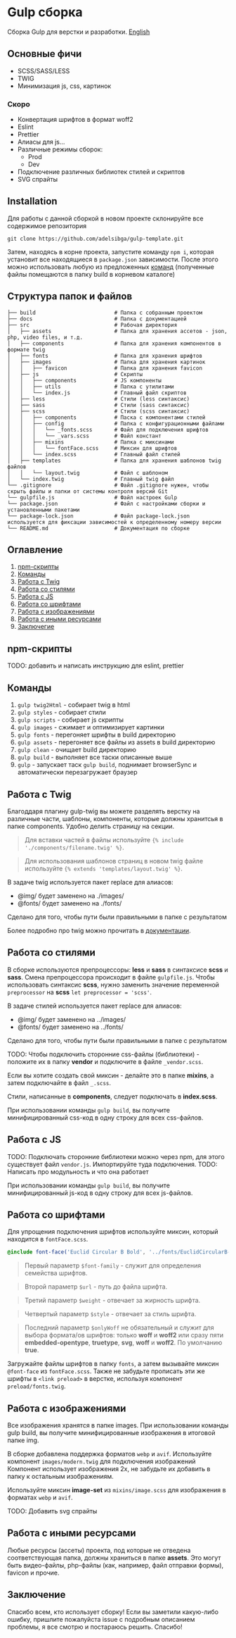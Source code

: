 # Gulp сборка

Сборка Gulp для верстки и разработки. [English](../README.md)

## Основные фичи

- SCSS/SASS/LESS
- TWIG
- Минимизация js, css, картинок

### Скоро

- Конвертация шрифтов в формат woff2
- Eslint
- Prettier
- Алиасы для js...
- Различные режимы сборок:
    - Prod
    - Dev
- Подключение различных библиотек стилей и скриптов
- SVG спрайты

## Installation

Для работы с данной сборкой в новом проекте склонируйте все содержимое репозитория

```
git clone https://github.com/adelsibga/gulp-template.git
```

Затем, находясь в корне проекта, запустите команду `npm i`, которая установит все находящиеся в `package.json` зависимости. После этого
можно использовать любую из предложенных [команд](#команды) (полученные файлы помещаются в папку build в корневом каталоге)

## Структура папок и файлов

```
├── build                         # Папка с собранным проектом
├── docs                          # Папка с документацией
├── src                           # Рабочая директория
│   ├── assets                    # Папка для хранения ассетов - json, php, video files, и т.д.
│   ├── components                # Папка для хранения компонентов в формате twig
│   ├── fonts                     # Папка для хранения шрифтов
│   ├── images                    # Папка для хранения картинок
│   │   ├── favicon               # Папка для хранения favicon
│   ├── js                        # Скрипты
│   │   ├── components            # JS компоненты
│   │   ├── utils                 # Папка с утилитами
│   │   └── index.js              # Главный файл скриптов
│   ├── less                      # Стили (less синтаксис)
│   ├── sass                      # Стили (sass синтаксис)
│   ├── scss                      # Стили (scss синтаксис)
│   │   ├── components            # Паска с компонентами стилей
│   │   ├── config                # Папка с конфигурационными файлами
│   │   │   └── _fonts.scss       # Файл для подключения шрифтов
│   │   │   └── _vars.scss        # Файл констант
│   │   ├── mixins                # Папка с миксинами
│   │   │   └── fontFace.scss     # Миксин для шрифтов
│   │   └── index.scss            # Главный файл стилей
│   ├── templates                 # Папка для хранения шаблонов twig файлов
│   │   └── layout.twig           # Файл с шаблоном
│   └── index.twig                # Главный twig файл
└── .gitignore                    # Файл .gitignore нужен, чтобы скрыть файлы и папки от системы контроля версий Git
└── gulpfile.js                   # Файл настроек Gulp
└── package.json                  # Файл с настройками сборки и установленными пакетами
└── package-lock.json             # Файл package-lock.json используется для фиксации зависимостей к определенному номеру версии
└── README.md                     # Документация по сборке
```

## Оглавление

1. [npm-скрипты](#npm-скрипты)
2. [Команды](#команды)
3. [Работа с Twig](#работа-с-twig)
4. [Работа со стилями](#работа-со-стилями)
5. [Работа с JS](#работа-с-JS)
6. [Работа со шрифтами](#работа-со-шрифтами)
7. [Работа с изображениями](#работа-с-изображениями)
8. [Работа с иными ресурсами](#работа-с-иными-ресурсами)
9. [Заключегие](#заключение)

## npm-скрипты

TODO: добавить и написать инструкцию для eslint, prettier

## Команды

1. `gulp twig2Html` - собирает twig в html
2. `gulp styles` - собирает стили
3. `gulp scripts` - собирает js скрипты
4. `gulp images` - сжимает и оптимизирует картинки
5. `gulp fonts` - перегоняет шрифты в build директорию
6. `gulp assets` - перегоняет все файлы из assets в build директорию
7. `gulp clean` - очищает build директорию
8. `gulp build` - выполняет все таски описанные выше
9. `gulp` - запускает таск `gulp build`, поднимает browserSync и автоматически перезагружает браузер

## Работа с Twig

Благоддаря плагину gulp-twig вы можете разделять верстку на различные части, шаблоны, компоненты, которые должны хранитсья в папке components.
Удобно делить страницу на секции.
> Для вставки частей в файлы используйте `{% include './components/filename.twig' %}`.

> Для использования шаблонов страниц в новом twig файле используйте `{% extends 'templates/layout.twig' %}`.

В задаче twig используется пакет replace для алиасов:

- @img/ будет заменено на ./images/
- @fonts/ будет заменено на ./fonts/

Сделано для того, чтобы пути были правильными в папке с результатом

Более подробно про twig можно прочитать в [документации](https://twig.symfony.com/doc/3.x/).

## Работа со стилями

В сборке используются препроцессоры: __less__ и __sass__ в синтаксисе __scss__ и __sass__.
Смена препроцессора происходит в файле ```gulpfile.js```.
Чтобы использовать синтаксис __scss__, нужно заменить значение переменной ```preprocessor``` на __scss__ ```let preprocessor = 'scss'```.

В задаче стилей используется пакет replace для алиасов:

- @img/ будет заменено на ../images/
- @fonts/ будет заменено на ../fonts/

Сделано для того, чтобы пути были правильными в папке с результатом

TODO: Чтобы подключить сторонние css-файлы (библиотеки) - положите их в папку __vendor__ и подключите в файле ```_vendor.scss```.

Если вы хотите создать свой миксин - делайте это в папке __mixins__, а затем подключайте в файл ```_.scss```.

Стили, написанные в __components__, следует подключать в __index.scss__.

При использовании команды `gulp build`, вы получите минифицированный css-код в одну строку для всех css-файлов.

## Работа с JS

TODO: Подключать сторонние библиотеки можно через npm, для этого существует файл ```vendor.js```. Импортируйте туда подключения.
TODO: Написать про модульность и что она работает

При использовании команды `gulp build`, вы получите минифицированный js-код в одну строку для всех js-файлов.

## Работа со шрифтами

Для упрощения подключения шрифтов используйте миксин, который находится в `fontFace.scss`.

```scss
@include font-face('Euclid Circular B Bold', '../fonts/EuclidCircularB-Bold', bold, normal, false);
```

> Первый параметр ```$font-family``` - служит для определения семейства шрифтов.

> Второй параметр ```$url``` - путь до файла шрифта.

> Третий параметр ```$weight``` - отвечает за жирность шрифта.

> Четвертый параметр ```$style``` - отвечает за стиль шрифта.

> Последний параметр ```$onlyWoff``` не обязательный и служит для выбора формата/ов шрифтов: только __woff__ и __woff2__
> или сразу пяти __embedded-opentype__, __truetype__, __svg__, __woff__ и  __woff2__.
> По умолчанию __true__.

Загружайте файлы шрифтов в папку `fonts`, а затем вызывайте миксин `@font-face` из `fontFace.scss`.
Также не забудьте прописать эти же шрифты в ```<link preload>``` в верстке, используя компонент ```preload/fonts.twig```.

## Работа с изображениями

Все изображения хранятся в папке images.
При использовании команды gulp build, вы получите минифицированные изображения в итоговой папке img.

В сборке добавлена поддержка форматов ```webp``` и ```avif```.
Используйте компонент ```images/modern.twig``` для подключения изображений
Компонент использует изображения 2x, не забудьте их добавить в папку к остальным изображениям.

Используйте миксин __image-set__ из ```mixins/image.scss``` для изображения в форматах ```webp``` и ```avif```.

TODO: Добавить svg спрайты

## Работа с иными ресурсами

Любые ресурсы (ассеты) проекта, под которые не отведена соответствующая папка, должны храниться в папке __assets__. Это могут быть видео-файлы,
php-файлы (как, например, файл отправки формы), favicon и прочие.

## Заключение

Спасибо всем, кто использует сборку! Если вы заметили какую-либо ошибку, пришлите пожалуйста issue с подробным описанием проблемы, я все смотрю и
постараюсь решить. Спасибо!